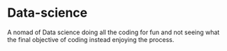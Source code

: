 # Data-science
A nomad of Data science doing all the coding for fun and not seeing what the final objective of coding instead enjoying the process.
